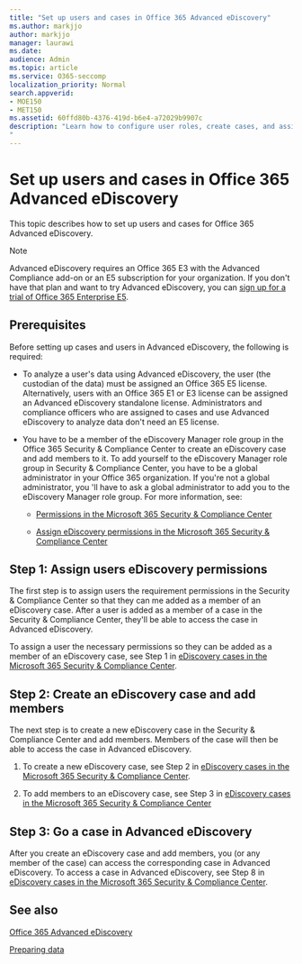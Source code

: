 ```yaml
---
title: "Set up users and cases in Office 365 Advanced eDiscovery"
ms.author: markjjo
author: markjjo
manager: laurawi
ms.date: 
audience: Admin
ms.topic: article
ms.service: O365-seccomp
localization_priority: Normal
search.appverid: 
- MOE150
- MET150
ms.assetid: 60ffd80b-4376-419d-b6e4-a72029b9907c
description: "Learn how to configure user roles, create cases, and assign users to cases in Office 365 Advanced eDiscovery. 
"
---
```


# Set up users and cases in Office 365 Advanced eDiscovery

This topic describes how to set up users and cases for Office 365 Advanced eDiscovery.
  
> [!NOTE]
> Advanced eDiscovery requires an Office 365 E3 with the Advanced Compliance add-on or an E5 subscription for your organization. If you don't have that plan and want to try Advanced eDiscovery, you can [sign up for a trial of Office 365 Enterprise E5](https://go.microsoft.com/fwlink/p/?LinkID=698279). 
  
## Prerequisites

Before setting up cases and users in Advanced eDiscovery, the following is required:
  
- To analyze a user's data using Advanced eDiscovery, the user (the custodian of the data) must be assigned an Office 365 E5 license. Alternatively, users with an Office 365 E1 or E3 license can be assigned an Advanced eDiscovery standalone license. Administrators and compliance officers who are assigned to cases and use Advanced eDiscovery to analyze data don't need an E5 license. 
    
- You have to be a member of the eDiscovery Manager role group in the Office 365 Security &amp; Compliance Center to create an eDiscovery case and add members to it. To add yourself to the eDiscovery Manager role group in Security &amp; Compliance Center, you have to be a global administrator in your Office 365 organization. If you're not a global administrator, you 'll have to ask a global administrator to add you to the eDiscovery Manager role group. For more information, see:
    
  - [Permissions in the Microsoft 365 Security &amp; Compliance Center](~/security/office-365-security/protect-against-threats.md)
    
  - [Assign eDiscovery permissions in the Microsoft‍ 365 Security &amp; Compliance Center](assign-ediscovery-permissions.md)
    
## Step 1: Assign users eDiscovery permissions

The first step is to assign users the requirement permissions in the Security &amp; Compliance Center so that they can me added as a member of an eDiscovery case. After a user is added as a member of a case in the Security &amp; Compliance Center, they'll be able to access the case in Advanced eDiscovery.
  
To assign a user the necessary permissions so they can be added as a member of an eDiscovery case, see Step 1 in [eDiscovery cases in the Microsoft 365 Security &amp; Compliance Center](ediscovery-cases.md#step-1-assign-ediscovery-permissions-to-potential-case-members).
  
## Step 2: Create an eDiscovery case and add members

The next step is to create a new eDiscovery case in the Security &amp; Compliance Center and add members. Members of the case will then be able to access the case in Advanced eDiscovery.
  
1. To create a new eDiscovery case, see Step 2 in [eDiscovery cases in the Microsoft 365 Security &amp; Compliance Center](ediscovery-cases.md#step-2-create-a-new-case).
    
2. To add members to an eDiscovery case, see Step 3 in [eDiscovery cases in the Microsoft 365 Security &amp; Compliance Center](ediscovery-cases.md#step-3-add-members-to-a-case)
    
## Step 3: Go a case in Advanced eDiscovery

After you create an eDiscovery case and add members, you (or any member of the case) can access the corresponding case in Advanced eDiscovery. To access a case in Advanced eDiscovery, see Step 8 in [eDiscovery cases in the Microsoft 365 Security &amp; Compliance Center](ediscovery-cases.md#step-8-go-to-the-case-in-advanced-ediscovery).
  
## See also

[Office 365 Advanced eDiscovery](office-365-advanced-ediscovery.md)
  
[Preparing data](prepare-data-for-advanced-ediscovery.md)
 
